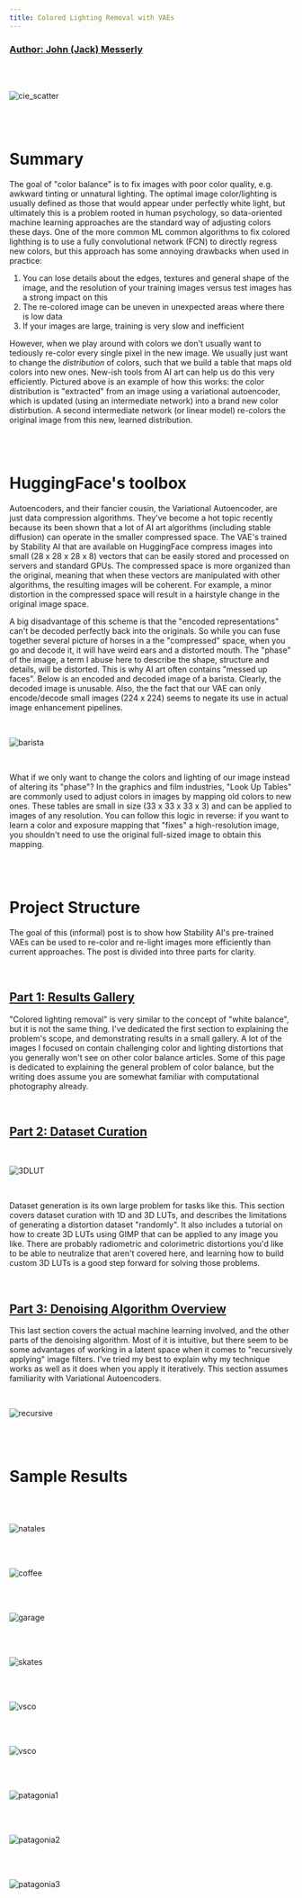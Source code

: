 ```yaml
---
title: Colored Lighting Removal with VAEs
---
```


### [Author: John (Jack) Messerly](https://www.linkedin.com/in/jack-messerly-567b9b96/)

<br>
<br>  


![cie_scatter](diagrams/model2.png)

<br>
<br>

# Summary

The goal of "color balance" is to fix images with poor color quality, e.g. awkward tinting or unnatural lighting. The optimal image color/lighting is usually defined as those that would appear under perfectly white light, but ultimately this is a problem rooted in human psychology, so data-oriented machine learning approaches are the standard way of adjusting colors these days. One of the more common ML common algorithms to fix colored lighthing is to use a fully convolutional network (FCN) to directly regress new colors, but this approach has some annoying drawbacks when used in practice:

1. You can lose details about the edges, textures and general shape of the image, and the resolution of your training images versus test images has a strong impact on this
2. The re-colored image can be uneven in unexpected areas where there is low data
3. If your images are large, training is very slow and inefficient

However, when we play around with colors we don't usually want to tediously re-color every single pixel in the new image. We usually just want to change the *distribution* of colors, such that we build a table that maps old colors into new ones. New-ish tools from AI art can help us do this very efficiently. Pictured above is an example of how this works: the color distribution is "extracted" from an image using a variational autoencoder, which is updated (using an intermediate network) into a brand new color distirbution. A second intermediate network (or linear model) re-colors the original image from this new, learned distribution.

<br>
<br>


# HuggingFace's toolbox

Autoencoders, and their fancier cousin, the Variational Autoencoder, are just data compression algorithms. They've become a hot topic recently because its been shown that a lot of AI art algorithms (including stable diffusion) can operate in the smaller compressed space. The VAE's trained by Stability AI that are available on HuggingFace compress images into small (28 x 28 x 28 x 8) vectors that can be easily stored and processed on servers and standard GPUs. The compressed space is more organized than the original, meaning that when these vectors are manipulated with other algorithms, the resulting images will be coherent. For example, a minor distortion in the compressed space will result in a hairstyle change in the original image space.

A big disadvantage of this scheme is that the "encoded representations" can't be decoded perfectly back into the originals. So while you can fuse together several picture of horses in a the "compressed" space, when you go and decode it, it will have weird ears and a distorted mouth. The "phase" of the image, a term I abuse here to describe the shape, structure and details, will be distorted. This is why AI art often contains "messed up faces". Below is an encoded and decoded image of a barista. Clearly, the decoded image is unusable. Also, the the fact that our VAE can only encode/decode small images (224 x 224) seems to negate its use in actual image enhancement pipelines.

<br>

![barista](diagrams/barista.png)

<br>

What if we only want to change the colors and lighting of our image instead of altering its "phase"? In the graphics and film industries, "Look Up Tables" are commonly used to adjust colors in images by mapping old colors to new ones. These tables are small in size (33 x 33 x 33 x 3) and can be applied to images of any resolution. You can follow this logic in reverse: if you want to learn a color and exposure mapping that "fixes" a high-resolution image, you shouldn't need to use the original full-sized image to obtain this mapping.                                    
 
<br>
<br>
     
# Project Structure

The goal of this (informal) post is to show how Stability AI's pre-trained VAEs can be used to re-color and re-light images more efficiently than current approaches. The post is divided into three parts for clarity.

<br>

## [Part 1: Results Gallery](https://messy-bytes.github.io/Advanced-ML-Color-Fixes/2023/04/29/Introduction.html)

"Colored lighting removal" is very similar to the concept of "white balance", but it is not the same thing. I've dedicated the first section to explaining the problem's scope, and demonstrating results in a small gallery. A lot of the images I focused on contain challenging color and lighting distortions that you generally won't see on other color balance articles. Some of this page is dedicated to explaining the general problem of color balance, but the writing does assume you are somewhat familiar with computational photography already.

<br>

## [Part 2: Dataset Curation](https://messy-bytes.github.io/Advanced-ML-Color-Fixes/2023/05/03/Dataset-Curation.html)

<br>

![3DLUT](diagrams/3dlut.png)

<br>

Dataset generation is its own large problem for tasks like this. This section covers dataset curation with 1D and 3D LUTs, and describes the limitations of generating a distortion dataset "randomly". It also includes a tutorial on how to create 3D LUTs using GIMP that can be applied to any image you like. There are probably radiometric and colorimetric distortions you'd like to be able to neutralize that aren't covered here, and learning how to build custom 3D LUTs is a good step forward for solving those problems.

<br>


## [Part 3: Denoising Algorithm Overview](https://messy-bytes.github.io/Advanced-ML-Color-Fixes/2023/05/05/The-Denoising-Algorithm.html)

This last section covers the actual machine learning involved, and the other parts of the denoising algorithm. Most of it is intuitive, but there seem to be some advantages of working in a latent space when it comes to "recursively applying" image filters. I've tried my best to explain why my technique works as well as it does when you apply it iteratively. This section assumes familiarity with Variational Autoencoders.

<br>

![recursive](diagrams/recursive.png)

<br>
<br>

# Sample Results

<br>
<br>

![natales](diagrams/natales.jpg)

<br>
<br>

![coffee](diagrams/coffee.png)

<br>
<br>

![garage](diagrams/garage.png)

<br>
<br>

![skates](diagrams/skates.png)

<br>
<br>

![vsco](diagrams/vsco.png)

<br>
<br>

![vsco](diagrams/greenlight.png)

<br>
<br>

![patagonia1](diagrams/patagonia1.png)

<br>
<br>

![patagonia2](diagrams/patagonia2.png)

<br>
<br>

![patagonia3](diagrams/patagonia3.png)
